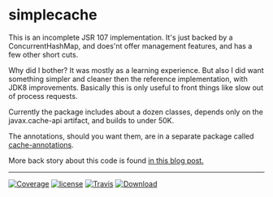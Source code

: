 # simplecache
This is an incomplete JSR 107 implementation. It's just backed by a ConcurrentHashMap, and does'nt offer
management features, and has a few other short cuts.

Why did I bother? It was mostly as a learning experience. But also I did want something
simpler and cleaner then the reference implementation, with JDK8 improvements.
Basically this is only useful to front things like slow out of process requests.

Currently the package includes about a dozen classes, depends only on the javax.cache-api artifact,
and builds to under 50K.

The annotations, should you want them, are in a separate package
called [cache-annotations](https://github.com/nwillc/cache-annotations).

More back story about this code is found [in this blog post.](https://nwillc.wordpress.com/2015/11/22/jcache-jsr-107-under-the-hood/)


-----
[![Coverage](https://codecov.io/gh/nwillc/simplecache/branch/master/graphs/badge.svg?branch=master)](https://codecov.io/gh/nwillc/simplecache)
[![license](https://img.shields.io/github/license/nwillc/simplecache.svg)](https://tldrlegal.com/license/-isc-license)
[![Travis](https://img.shields.io/travis/nwillc/simplecache.svg)](https://travis-ci.org/nwillc/simplecache)
[![Download](https://api.bintray.com/packages/nwillc/maven/simplecache/images/download.svg)](https://bintray.com/nwillc/maven/simplecache/_latestVersion)
